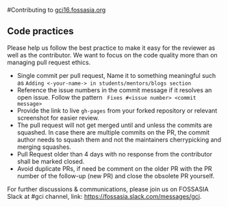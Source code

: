 #Contributing to [gci16.fossasia.org](http://gci16.fossasia.org/)

## Code practices

Please help us follow the best practice to make it easy for the reviewer as well as the contributor. 
We want to focus on the code quality more than on managing pull request ethics. 

 * Single commit per pull request, Name it to something meaningful such as `Adding <-your-name-> in students/mentors/blogs section`
 * Reference the issue numbers in the commit message if it resolves an open issue. Follow the pattern ``` Fixes #<issue number> <commit message>```
 * Provide the link to live `gh-pages` from your forked repository or relevant screenshot for easier review.
 * The pull request will not get merged until and unless the commits are squashed. In case there are multiple commits on the PR, the commit author needs to squash them and not the maintainers cherrypicking and merging squashes.
 * Pull Request older than 4 days with no response from the contributor shall be marked closed.
 * Avoid duplicate PRs, if need be comment on the older PR with the PR number of the follow-up (new PR) and close the obsolete PR yourself.
 
For further discussions & communications, please join us on FOSSASIA Slack at #gci channel, link: https://fossasia.slack.com/messages/gci.
